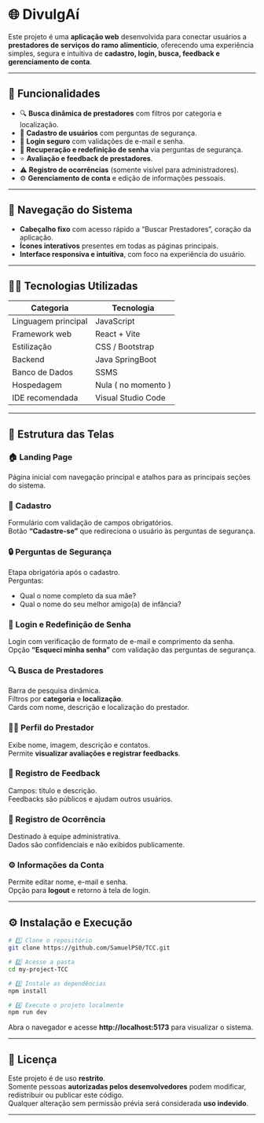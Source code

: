 # 🌐 DivulgAí

Este projeto é uma **aplicação web** desenvolvida para conectar usuários a **prestadores de serviços do ramo alimenticio**, oferecendo uma experiência simples, segura e intuitiva de **cadastro, login, busca, feedback e gerenciamento de conta**.

---

## 🚀 Funcionalidades

- 🔍 **Busca dinâmica de prestadores** com filtros por categoria e localização.  
- 👤 **Cadastro de usuários** com perguntas de segurança.  
- 🔐 **Login seguro** com validações de e-mail e senha.  
- 🔄 **Recuperação e redefinição de senha** via perguntas de segurança.  
- ⭐ **Avaliação e feedback de prestadores**.  
- ⚠️ **Registro de ocorrências** (somente visível para administradores).  
- ⚙️ **Gerenciamento de conta** e edição de informações pessoais.  

---

## 🧭 Navegação do Sistema

- **Cabeçalho fixo** com acesso rápido a “Buscar Prestadores”, coração da aplicação.  
- **Ícones interativos** presentes em todas as páginas principais.  
- **Interface responsiva e intuitiva**, com foco na experiência do usuário.

---

## 🧑‍💻 Tecnologias Utilizadas

| Categoria | Tecnologia |
|------------|-------------|
| Linguagem principal | JavaScript |
| Framework web | React + Vite |
| Estilização | CSS / Bootstrap |
| Backend  | Java SpringBoot |
| Banco de Dados  | SSMS |
| Hospedagem | Nula ( no momento ) |
| IDE recomendada | Visual Studio Code |

---

## 📱 Estrutura das Telas

### 🏠 Landing Page
Página inicial com navegação principal e atalhos para as principais seções do sistema.

### 🧾 Cadastro
Formulário com validação de campos obrigatórios.  
Botão **“Cadastre-se”** que redireciona o usuário às perguntas de segurança.

### 🔒 Perguntas de Segurança
Etapa obrigatória após o cadastro.  
Perguntas:
- Qual o nome completo da sua mãe?  
- Qual o nome do seu melhor amigo(a) de infância?

### 🔑 Login e Redefinição de Senha
Login com verificação de formato de e-mail e comprimento da senha.  
Opção **“Esqueci minha senha”** com validação das perguntas de segurança.

### 🔍 Busca de Prestadores
Barra de pesquisa dinâmica.  
Filtros por **categoria** e **localização**.  
Cards com nome, descrição e localização do prestador.

### 👨‍🔧 Perfil do Prestador
Exibe nome, imagem, descrição e contatos.  
Permite **visualizar avaliações e registrar feedbacks**.  

### 💬 Registro de Feedback
Campos: título e descrição.  
Feedbacks são públicos e ajudam outros usuários.

### 🚨 Registro de Ocorrência
Destinado à equipe administrativa.  
Dados são confidenciais e não exibidos publicamente.

### ⚙️ Informações da Conta
Permite editar nome, e-mail e senha.  
Opção para **logout** e retorno à tela de login.

---

## ⚙️ Instalação e Execução

```bash
# 1️⃣ Clone o repositório
git clone https://github.com/SamuelPS0/TCC.git

# 2️⃣ Acesse a pasta
cd my-project-TCC

# 3️⃣ Instale as dependências
npm install

# 4️⃣ Execute o projeto localmente
npm run dev
```

Abra o navegador e acesse **http://localhost:5173** para visualizar o sistema.

---

## 🧾 Licença

Este projeto é de uso **restrito**.  
Somente pessoas **autorizadas pelos desenvolvedores** podem modificar, redistribuir ou publicar este código.  
Qualquer alteração sem permissão prévia será considerada **uso indevido**.

---

